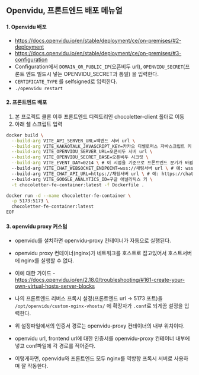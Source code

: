 ## Openvidu, 프론트엔드 배포 메뉴얼

#### 1. Openvidu 배포
- https://docs.openvidu.io/en/stable/deployment/ce/on-premises/#2-deployment
- https://docs.openvidu.io/en/stable/deployment/ce/on-premises/#3-configuration
- Configuration에서 `DOMAIN_OR_PUBLIC_IP`(오픈비두 url), `OPENVIDU_SECRET`(프론트 엔드 빌드시 넣는 OPENVIDU_SECRET과 통일) 을 입력한다.
- `CERTIFICATE_TYPE` 를 selfsigned로 입력한다.
- `./openvidu restart`

#### 2. 프론트엔드 배포

1. 본 프로젝트 클론 이후 프론트엔드 디렉토리인 chocoletter-client 폴더로 이동
2. 아래 쉘 스크립트 입력

```bash
docker build \
  --build-arg VITE_API_SERVER_URL=백엔드 서버 url \
  --build-arg VITE_KAKAOTALK_JAVASCRIPT_KEY=카카오 디벨로퍼스 자바스크립트 키 \
  --build-arg VITE_OPENVIDU_SERVER_URL=오픈비두 서버 url \
  --build-arg VITE_OPENVIDU_SECRET_BASE=오픈비두 시크릿 \
  --build-arg VITE_EVENT_DAY=0214 \ # 이 시점을 기준으로 프론트엔드 분기가 바뀜 (이벤트 날짜 전, 이벤트 날짜)
  --build-arg VITE_CHAT_WEBSOCKET_ENDPOINT=wss://채팅서버 url \ # 예: wss://chat.chocolate-letter.com
  --build-arg VITE_CHAT_API_URL=https://채팅서버 url \ # 예: https://chat.chocolate-letter.com
  --build-arg VITE_GOOGLE_ANALYTICS_ID=구글 애널리틱스 키 \
  -t chocoletter-fe-container:latest -f Dockerfile .

docker run -d --name chocoletter-fe-container \
  -p 5173:5173 \
  chocoletter-fe-container:latest
EOF
```

#### 3. openvidu proxy 커스텀

- openvidu를 설치하면 openvidu-proxy 컨테이너가 자동으로 실행된다.
- openvidu proxy 컨테이너(nginx)가 네트워크를 호스트로 잡고있어서 호스트서버에 nginx를 실행할 수 없다.
- 이에 대한 가이드 - https://docs.openvidu.io/en/2.18.0/troubleshooting/#161-create-your-own-virtual-hosts-server-blocks
- 나의 프론트엔드 리버스 프록시 설정(프론트엔드 url -> 5173 포트)을 `/opt/openvidu/custom-nginx-vhosts/` 에 확장자가 `.conf`로 되게끔 설정을 입력한다.
- 위 설정파일에서의 인증서 경로는 openvidu-proxy 컨테이너의 내부 위치이다.

- openvidu url, frontend url에 대한 인증서를 openvidu-proxy 컨테이너 내부에 넣고 conf파일에 각 경로를 적어준다.
- 이렇게하면, openvidu와 프론트엔드 모두 nginx를 역방향 프록시 서버로 사용하며 잘 작동한다.